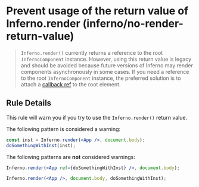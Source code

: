 # Prevent usage of the return value of Inferno.render (inferno/no-render-return-value)

> `Inferno.render()` currently returns a reference to the root `InfernoComponent` instance. However, using this return value is legacy and should be avoided because future versions of Inferno may render components asynchronously in some cases. If you need a reference to the root `InfernoComponent` instance, the preferred solution is to attach a [callback ref](http://facebook.github.io/inferno/docs/more-about-refs.html#the-ref-callback-attribute) to the root element.


## Rule Details

This rule will warn you if you try to use the `Inferno.render()` return value.

The following pattern is considered a warning:

```jsx
const inst = Inferno.render(<App />, document.body);
doSomethingWithInst(inst);
```

The following patterns are **not** considered warnings:

```jsx
Inferno.render(<App ref={doSomethingWithInst} />, document.body);

Inferno.render(<App />, document.body, doSomethingWithInst);
```
